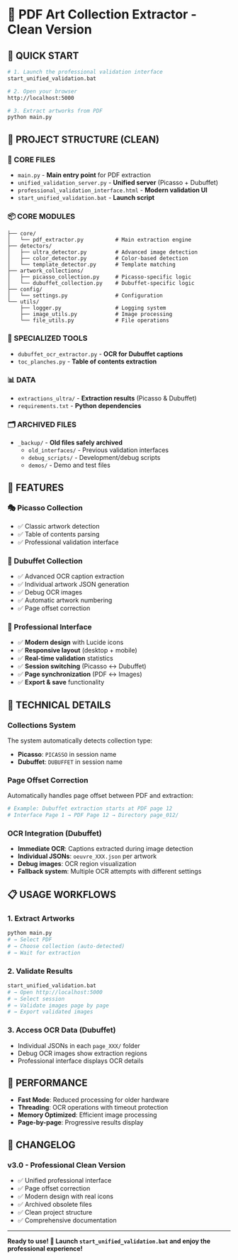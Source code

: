 # 🎨 PDF Art Collection Extractor - Clean Version

## 🚀 **QUICK START**

```bash
# 1. Launch the professional validation interface
start_unified_validation.bat

# 2. Open your browser
http://localhost:5000

# 3. Extract artworks from PDF
python main.py
```

## 📁 **PROJECT STRUCTURE (CLEAN)**

### **🔧 CORE FILES**
- `main.py` - **Main entry point** for PDF extraction
- `unified_validation_server.py` - **Unified server** (Picasso + Dubuffet)
- `professional_validation_interface.html` - **Modern validation UI**
- `start_unified_validation.bat` - **Launch script**

### **📦 CORE MODULES**
```
├── core/
│   └── pdf_extractor.py          # Main extraction engine
├── detectors/
│   ├── ultra_detector.py         # Advanced image detection
│   ├── color_detector.py         # Color-based detection
│   └── template_detector.py      # Template matching
├── artwork_collections/
│   ├── picasso_collection.py     # Picasso-specific logic
│   └── dubuffet_collection.py    # Dubuffet-specific logic
├── config/
│   └── settings.py               # Configuration
└── utils/
    ├── logger.py                 # Logging system
    ├── image_utils.py            # Image processing
    └── file_utils.py             # File operations
```

### **🎨 SPECIALIZED TOOLS**
- `dubuffet_ocr_extractor.py` - **OCR for Dubuffet captions**
- `toc_planches.py` - **Table of contents extraction**

### **📊 DATA**
- `extractions_ultra/` - **Extraction results** (Picasso & Dubuffet)
- `requirements.txt` - **Python dependencies**

### **🗂️ ARCHIVED FILES**
- `_backup/` - **Old files safely archived**
  - `old_interfaces/` - Previous validation interfaces
  - `debug_scripts/` - Development/debug scripts  
  - `demos/` - Demo and test files

## 🎯 **FEATURES**

### **🎭 Picasso Collection**
- ✅ Classic artwork detection
- ✅ Table of contents parsing
- ✅ Professional validation interface

### **🎨 Dubuffet Collection**
- ✅ Advanced OCR caption extraction
- ✅ Individual artwork JSON generation
- ✅ Debug OCR images
- ✅ Automatic artwork numbering
- ✅ Page offset correction

### **🌟 Professional Interface**
- ✅ **Modern design** with Lucide icons
- ✅ **Responsive layout** (desktop + mobile)
- ✅ **Real-time validation** statistics
- ✅ **Session switching** (Picasso ↔ Dubuffet)
- ✅ **Page synchronization** (PDF ↔ Images)
- ✅ **Export & save** functionality

## 🔧 **TECHNICAL DETAILS**

### **Collections System**
The system automatically detects collection type:
- **Picasso**: `PICASSO` in session name
- **Dubuffet**: `DUBUFFET` in session name

### **Page Offset Correction**
Automatically handles page offset between PDF and extraction:
```python
# Example: Dubuffet extraction starts at PDF page 12
# Interface Page 1 → PDF Page 12 → Directory page_012/
```

### **OCR Integration (Dubuffet)**
- **Immediate OCR**: Captions extracted during image detection
- **Individual JSONs**: `oeuvre_XXX.json` per artwork
- **Debug images**: OCR region visualization
- **Fallback system**: Multiple OCR attempts with different settings

## 📋 **USAGE WORKFLOWS**

### **1. Extract Artworks**
```bash
python main.py
# → Select PDF
# → Choose collection (auto-detected)
# → Wait for extraction
```

### **2. Validate Results**
```bash
start_unified_validation.bat
# → Open http://localhost:5000
# → Select session
# → Validate images page by page
# → Export validated images
```

### **3. Access OCR Data (Dubuffet)**
- Individual JSONs in each `page_XXX/` folder
- Debug OCR images show extraction regions
- Professional interface displays OCR details

## 🚀 **PERFORMANCE**

- **Fast Mode**: Reduced processing for older hardware
- **Threading**: OCR operations with timeout protection
- **Memory Optimized**: Efficient image processing
- **Page-by-page**: Progressive results display

## 📝 **CHANGELOG**

### **v3.0 - Professional Clean Version**
- ✅ Unified professional interface
- ✅ Page offset correction
- ✅ Modern design with real icons
- ✅ Archived obsolete files
- ✅ Clean project structure
- ✅ Comprehensive documentation

---

**Ready to use! 🎉 Launch `start_unified_validation.bat` and enjoy the professional experience!**
